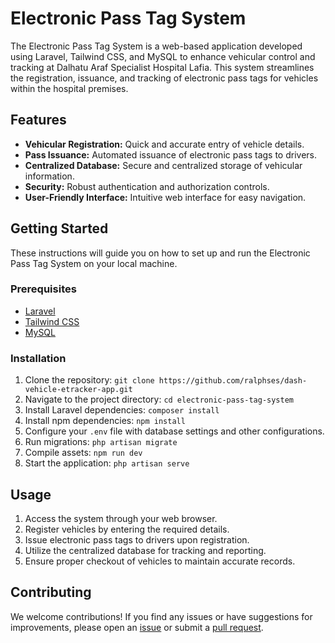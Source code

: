 # Electronic Pass Tag System

The Electronic Pass Tag System is a web-based application developed using Laravel, Tailwind CSS, and MySQL to enhance vehicular control and tracking at Dalhatu Araf Specialist Hospital Lafia. This system streamlines the registration, issuance, and tracking of electronic pass tags for vehicles within the hospital premises.

## Features

- **Vehicular Registration:** Quick and accurate entry of vehicle details.
- **Pass Issuance:** Automated issuance of electronic pass tags to drivers.
- **Centralized Database:** Secure and centralized storage of vehicular information.
- **Security:** Robust authentication and authorization controls.
- **User-Friendly Interface:** Intuitive web interface for easy navigation.

## Getting Started

These instructions will guide you on how to set up and run the Electronic Pass Tag System on your local machine.

### Prerequisites

- [Laravel](https://laravel.com/docs)
- [Tailwind CSS](https://tailwindcss.com/docs)
- [MySQL](https://dev.mysql.com/doc/)

### Installation

1. Clone the repository: `git clone https://github.com/ralphses/dash-vehicle-etracker-app.git`
2. Navigate to the project directory: `cd electronic-pass-tag-system`
3. Install Laravel dependencies: `composer install`
4. Install npm dependencies: `npm install`
5. Configure your `.env` file with database settings and other configurations.
6. Run migrations: `php artisan migrate`
7. Compile assets: `npm run dev`
8. Start the application: `php artisan serve`

## Usage

1. Access the system through your web browser.
2. Register vehicles by entering the required details.
3. Issue electronic pass tags to drivers upon registration.
4. Utilize the centralized database for tracking and reporting.
5. Ensure proper checkout of vehicles to maintain accurate records.


## Contributing

We welcome contributions! If you find any issues or have suggestions for improvements, please open an [issue](https://github.com/ralphses/dash-vehicle-etracker-app/issues) or submit a [pull request](https://github.com/ralphses/dash-vehicle-etracker-app/pulls).



